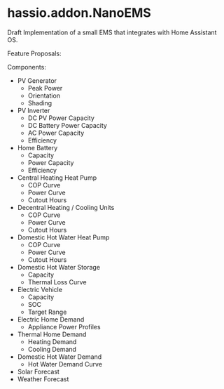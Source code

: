 # hassio.addon.NanoEMS
Draft Implementation of a small EMS that integrates with Home Assistant OS.

Feature Proposals:

Components:

- PV Generator
    - Peak Power
    - Orientation
    - Shading
- PV Inverter
    - DC PV Power Capacity
    - DC Battery Power Capacity
    - AC Power Capacity
    - Efficiency
- Home Battery
    - Capacity
    - Power Capacity
    - Efficiency
- Central Heating Heat Pump
    - COP Curve
    - Power Curve
    - Cutout Hours
- Decentral Heating / Cooling Units
    - COP Curve
    - Power Curve
    - Cutout Hours
- Domestic Hot Water Heat Pump
    - COP Curve
    - Power Curve
    - Cutout Hours
- Domestic Hot Water Storage
    - Capacity
    - Thermal Loss Curve
- Electric Vehicle
    - Capacity
    - SOC
    - Target Range
- Electric Home Demand
    - Appliance Power Profiles
- Thermal Home Demand
    - Heating Demand
    - Cooling Demand
- Domestic Hot Water Demand
    - Hot Water Demand Curve
- Solar Forecast
- Weather Forecast